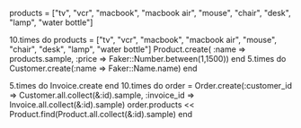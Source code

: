 products = ["tv", "vcr", "macbook", "macbook air", "mouse", "chair", "desk", "lamp", "water bottle"]

10.times do
  products = ["tv", "vcr", "macbook", "macbook air", "mouse", "chair", "desk", "lamp", "water bottle"]
  Product.create(
    :name => products.sample,
    :price => Faker::Number.between(1,1500))
end
5.times do
  Customer.create(:name => Faker::Name.name)
end

5.times do
  Invoice.create
end
10.times do
  order = Order.create(:customer_id => Customer.all.collect(&:id).sample, :invoice_id => Invoice.all.collect(&:id).sample)
  order.products << Product.find(Product.all.collect(&:id).sample)
end

<script type="text/javascript" charset="utf-8">
  $(function() {
    $("#js-description").on('click', function() {
      // get the id from the data attribute
      // this. in an event, referes to the element (in this case, js-more)
      let id = $(this).data("id");
      $.get("/products/" + id + "/description", function(data) {
        console.log(data)
        //console.log($("#inventory-" + id).text(data))
        $("#description-" + id).html(data);
      });
    });
  });
</script>
